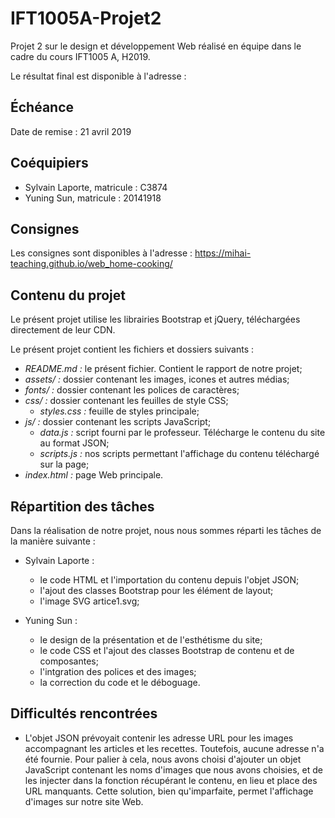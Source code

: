 # IFT1005A-Projet2
Projet 2 sur le design et développement Web réalisé en équipe dans le cadre du cours IFT1005 A, H2019.

Le résultat final est disponible à l'adresse : 

## Échéance

Date de remise : 21 avril 2019

## Coéquipiers

- Sylvain Laporte, matricule : C3874
- Yuning Sun, matricule : 20141918

## Consignes

Les consignes sont disponibles à l'adresse : https://mihai-teaching.github.io/web_home-cooking/

## Contenu du projet

Le présent projet utilise les librairies Bootstrap et jQuery, téléchargées directement de leur CDN.

Le présent projet contient les fichiers et dossiers suivants :
- *README.md :* le présent fichier. Contient le rapport de notre projet;
- *assets/ :* dossier contenant les images, icones et autres médias;
- *fonts/ :* dossier contenant les polices de caractères;
- *css/ :* dossier contenant les feuilles de style CSS;
  - *styles.css :* feuille de styles principale;
- *js/ :* dossier contenant les scripts JavaScript;
  - *_data_.js :* script fourni par le professeur. Télécharge le contenu du site au format JSON;
  - *scripts.js :* nos scripts permettant l'affichage du contenu téléchargé sur la page;
- *index.html :* page Web principale.

## Répartition des tâches

Dans la réalisation de notre projet, nous nous sommes réparti les tâches de la manière suivante :

- Sylvain Laporte :

  - le code HTML et l'importation du contenu depuis l'objet JSON;
  - l'ajout des classes Bootstrap pour les élément de layout;
  - l'image SVG artice1.svg;

- Yuning Sun :

  - le design de la présentation et de l'esthétisme du site;
  - le code CSS et l'ajout des classes Bootstrap de contenu et de composantes;
  - l'intgration des polices et des images;
  - la correction du code et le déboguage.

## Difficultés rencontrées

- L'objet JSON prévoyait contenir les adresse URL pour les images accompagnant les articles et les recettes. Toutefois, aucune adresse n'a été fournie. Pour palier à cela, nous avons choisi d'ajouter un objet JavaScript contenant les noms d'images que nous avons choisies, et de les injecter dans la fonction récupérant le contenu, en lieu et place des URL manquants. Cette solution, bien qu'imparfaite, permet l'affichage d'images sur notre site Web.
